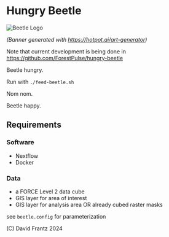 # Hungry Beetle

![Beetle Logo](images/banner.png)

*(Banner generated with https://hotpot.ai/art-generator)*

Note that current development is being done in https://github.com/ForestPulse/hungry-beetle




Beetle hungry.

Run with ``./feed-beetle.sh``

Nom nom.

Beetle happy.


## Requirements

### Software

- Nextflow
- Docker

### Data

- a FORCE Level 2 data cube
- GIS layer for area of interest
- GIS layer for analysis area OR already cubed raster masks

see ``beetle.config`` for parameterization

(C) David Frantz 2024
